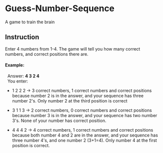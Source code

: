 # Guess-Number-Sequence
A game to train the brain

## Instruction
Enter 4 numbers from 1-4. The game will tell you how many correct numbers, and correct positions there are.

#### Example:  
&nbsp; Answer: <strong>4 3 2 4 </strong> <br>
&nbsp; You enter:<br>
- 1 2 2 2 -> 3 correct numbers, 1 correct numbers and correct positions <br>
because number 2 is in the answer, and your sequence has three number 2's. Only number 2 at the third position is correct

- 3 1 1 3 -> 2 correct numbers, 0 correct numbers and correct positions <br>
because number 3 is in the answer, and your sequence has two number 3's. None of your number has correct position.

- 4 4 4 2 -> 4 correct numbers, 1 correct numbers and correct positions <br>
because both number 4 and 2 are in the answer, and your sequence has three number 4's, and one number 2 (3+1=4). Only number 4 at the first position is correct.
